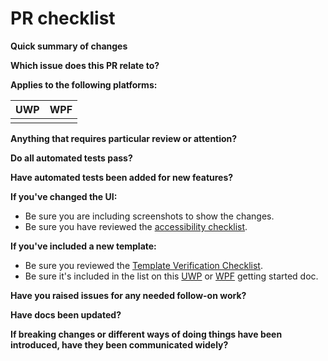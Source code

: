 # PR checklist

**Quick summary of changes**

**Which issue does this PR relate to?**

**Applies to the following platforms:**

| UWP              | WPF              |
| :--------------- | :--------------- |
| <!-- Yes/No? --> | <!-- Yes/No? --> |

**Anything that requires particular review or attention?**

**Do all automated tests pass?**

**Have automated tests been added for new features?**

**If you've changed the UI:**
  - Be sure you are including screenshots to show the changes.
  - Be sure you have reviewed the [accessibility checklist](accessibility.md).

**If you've included a new template:**
  - Be sure you reviewed the [Template Verification Checklist](https://github.com/microsoft/WindowsTemplateStudio/wiki/Checklist:-Template-Verification).
  - Be sure it's included in the list on this [UWP](https://github.com/microsoft/WindowsTemplateStudio/blob/dev/docs/UWP/getting-started-endusers.md) or [WPF](https://github.com/microsoft/WindowsTemplateStudio/blob/dev/docs/WPF/getting-started-endusers.md) getting started doc.

**Have you raised issues for any needed follow-on work?**

**Have docs been updated?**

**If breaking changes or different ways of doing things have been introduced, have they been communicated widely?**
